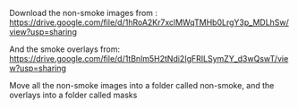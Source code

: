 Download the non-smoke images from : https://drive.google.com/file/d/1hRoA2Kr7xclMWqTMHb0LrgY3p_MDLhSw/view?usp=sharing

And the smoke overlays from: https://drive.google.com/file/d/1tBnlm5H2tNdi2IgFRILSymZY_d3wQswT/view?usp=sharing

Move all the non-smoke images into a folder called non-smoke, and the overlays into a folder called masks

